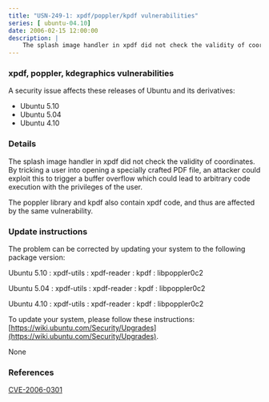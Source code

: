 ```yaml
---
title: "USN-249-1: xpdf/poppler/kpdf vulnerabilities"
series: [ ubuntu-04.10]
date: 2006-02-15 12:00:00
description: |
    The splash image handler in xpdf did not check the validity of coordinates. By tricking a user into opening a specially crafted PDF file, an attacker could exploit this to trigger a buffer overflow which could lead to arbitrary code execution with the privileges of the user.
--- 
```

 
### xpdf, poppler, kdegraphics vulnerabilities

A security issue affects these releases of Ubuntu and its derivatives:

* Ubuntu 5.10
* Ubuntu 5.04
* Ubuntu 4.10

### Details

The splash image handler in xpdf did not check the validity of coordinates. By tricking a user into opening a specially crafted PDF file, an attacker could exploit this to trigger a buffer overflow which could lead to arbitrary code execution with the privileges of the user.

The poppler library and kpdf also contain xpdf code, and thus are affected by the same vulnerability.

### Update instructions

The problem can be corrected by updating your system to the following package version:

Ubuntu 5.10
 : xpdf-utils 
 : xpdf-reader 
 : kpdf 
 : libpoppler0c2 

Ubuntu 5.04
 : xpdf-utils 
 : xpdf-reader 
 : kpdf 
 : libpoppler0c2 

Ubuntu 4.10
 : xpdf-utils 
 : xpdf-reader 
 : kpdf 
 : libpoppler0c2 

To update your system, please follow these instructions: [https://wiki.ubuntu.com/Security/Upgrades](https://wiki.ubuntu.com/Security/Upgrades).

None

### References

 [CVE-2006-0301](http://people.ubuntu.com/~ubuntu-security/cve/CVE-2006-0301)
 
